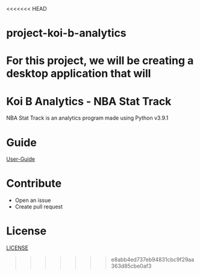 <<<<<<< HEAD
# project-koi-b-analytics
For this project, we will be creating a desktop application that will 
=======
Koi B Analytics - NBA Stat Track
================================

NBA Stat Track is an analytics program made using Python v3.9.1

# Guide

[User-Guide](https://github.com/IUS-CS/project-koi-b-analytics/blob/main/doc/USERGUIDE.md)

# Contribute

- Open an issue
- Create pull request

# License
[LICENSE](https://github.com/IUS-CS/project-koi-b-analytics/blob/main/LICENSE)
>>>>>>> e8abb4ed737eb94831cbc9f29aa363d85cbe0af3
